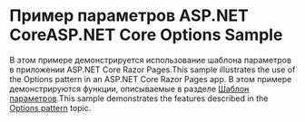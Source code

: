 # <a name="aspnet-core-options-sample"></a><span data-ttu-id="21ed8-101">Пример параметров ASP.NET Core</span><span class="sxs-lookup"><span data-stu-id="21ed8-101">ASP.NET Core Options Sample</span></span>

<span data-ttu-id="21ed8-102">В этом примере демонстрируется использование шаблона параметров в приложении ASP.NET Core Razor Pages.</span><span class="sxs-lookup"><span data-stu-id="21ed8-102">This sample illustrates the use of the Options pattern in an ASP.NET Core Razor Pages app.</span></span> <span data-ttu-id="21ed8-103">В этом примере демонстрируются функции, описываемые в разделе [Шаблон параметров](https://docs.microsoft.com/aspnet/core/fundamentals/configuration/options).</span><span class="sxs-lookup"><span data-stu-id="21ed8-103">This sample demonstrates the features described in the [Options pattern](https://docs.microsoft.com/aspnet/core/fundamentals/configuration/options) topic.</span></span>
